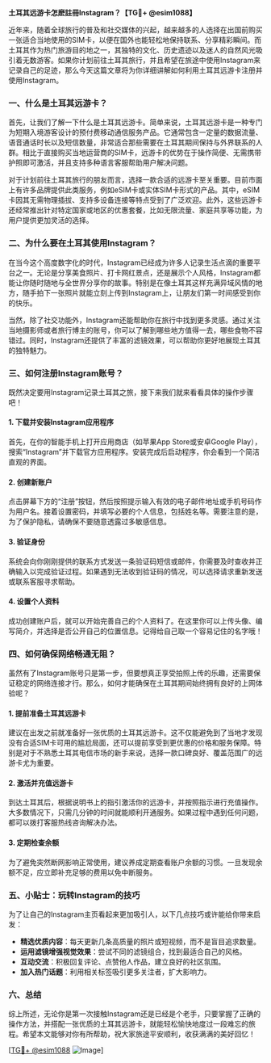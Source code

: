 **土耳其远游卡怎麽註冊Instagram？【TG💪+ @esim1088】**

近年来，随着全球旅行的普及和社交媒体的兴起，越来越多的人选择在出国前购买一张适合当地使用的SIM卡，以便在国外也能轻松地保持联系、分享精彩瞬间。而土耳其作为热门旅游目的地之一，其独特的文化、历史遗迹以及迷人的自然风光吸引着无数游客。如果你计划前往土耳其旅行，并且希望在旅途中使用Instagram来记录自己的足迹，那么今天这篇文章将为你详细讲解如何利用土耳其远游卡注册并使用Instagram。

### 一、什么是土耳其远游卡？

首先，让我们了解一下什么是土耳其远游卡。简单来说，土耳其远游卡是一种专门为短期入境游客设计的预付费移动通信服务产品。它通常包含一定量的数据流量、语音通话时长以及短信数量，非常适合那些需要在土耳其期间保持与外界联系的人群。相比于直接购买当地运营商的SIM卡，远游卡的优势在于操作简便、无需携带护照即可激活，并且支持多种语言客服帮助用户解决问题。

对于计划前往土耳其旅行的朋友而言，选择一款合适的远游卡至关重要。目前市面上有许多品牌提供此类服务，例如eSIM卡或实体SIM卡形式的产品。其中，eSIM卡因其无需物理插拔、支持多设备连接等特点受到了广泛欢迎。此外，这些远游卡还经常推出针对特定国家或地区的优惠套餐，比如无限流量、家庭共享等功能，为用户提供更加灵活的选择。

### 二、为什么要在土耳其使用Instagram？

在当今这个高度数字化的时代，Instagram已经成为许多人记录生活点滴的重要平台之一。无论是分享美食照片、打卡网红景点，还是展示个人风格，Instagram都能让你随时随地与全世界分享你的故事。特别是在像土耳其这样充满异域风情的地方，随手拍下一张照片就能立刻上传到Instagram上，让朋友们第一时间感受到你的快乐。

当然，除了社交功能外，Instagram还能帮助你在旅行中找到更多灵感。通过关注当地摄影师或者旅行博主的账号，你可以了解到哪些地方值得一去，哪些食物不容错过。同时，Instagram还提供了丰富的滤镜效果，可以帮助你更好地展现土耳其的独特魅力。

### 三、如何注册Instagram账号？

既然决定要用Instagram记录土耳其之旅，接下来我们就来看看具体的操作步骤吧！

#### 1. 下载并安装Instagram应用程序

首先，在你的智能手机上打开应用商店（如苹果App Store或安卓Google Play），搜索“Instagram”并下载官方应用程序。安装完成后启动程序，你会看到一个简洁直观的界面。

#### 2. 创建新账户

点击屏幕下方的“注册”按钮，然后按照提示输入有效的电子邮件地址或手机号码作为用户名。接着设置密码，并填写必要的个人信息，包括姓名等。需要注意的是，为了保护隐私，请确保不要随意透露过多敏感信息。

#### 3. 验证身份

系统会向你刚刚提供的联系方式发送一条验证码短信或邮件，你需要及时查收并正确输入以完成验证过程。如果遇到无法收到验证码的情况，可以选择请求重新发送或联系客服寻求帮助。

#### 4. 设置个人资料

成功创建账户后，就可以开始完善自己的个人资料了。在这里你可以上传头像、编写简介，并选择是否公开自己的位置信息。记得给自己取一个容易记住的名字哦！

### 四、如何确保网络畅通无阻？

虽然有了Instagram账号只是第一步，但要想真正享受拍照上传的乐趣，还需要保证稳定的网络连接才行。那么，如何才能确保在土耳其期间始终拥有良好的上网体验呢？

#### 1. 提前准备土耳其远游卡

建议在出发之前就准备好一张优质的土耳其远游卡。这不仅能避免到了当地才发现没有合适SIM卡可用的尴尬局面，还可以提前享受到更优惠的价格和服务保障。特别是对于不熟悉土耳其电信市场的新手来说，选择一款口碑良好、覆盖范围广的远游卡尤为重要。

#### 2. 激活并充值远游卡

到达土耳其后，根据说明书上的指引激活你的远游卡，并按照指示进行充值操作。大多数情况下，只需几分钟的时间就能顺利开通服务。如果过程中遇到任何问题，都可以拨打客服热线咨询解决办法。

#### 3. 定期检查余额

为了避免突然断网影响正常使用，建议养成定期查看账户余额的习惯。一旦发现余额不足，应立即补充足够的费用以免中断服务。

### 五、小贴士：玩转Instagram的技巧

为了让自己的Instagram主页看起来更加吸引人，以下几点技巧或许能给你带来启发：

- **精选优质内容**：每天更新几条高质量的照片或短视频，而不是盲目追求数量。
- **运用滤镜增强视觉效果**：尝试不同的滤镜组合，找到最适合自己的风格。
- **互动交流**：积极回复评论、点赞他人作品，建立良好的社区氛围。
- **加入热门话题**：利用相关标签吸引更多关注者，扩大影响力。

### 六、总结

综上所述，无论你是第一次接触Instagram还是已经是个老手，只要掌握了正确的操作方法，并搭配一张优质的土耳其远游卡，就能轻松愉快地度过一段难忘的旅程。希望本文能够对你有所帮助，祝大家旅途平安顺利，收获满满的美好回忆！

[[TG💪+ @esim1088](https://t.me/s/esim1088) ![Image](https://i.postimg.cc/4NQfJmqS/Snipaste-2025-05-13-00-14-12.png)]